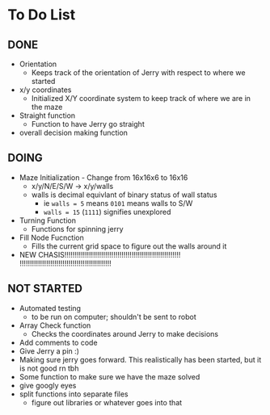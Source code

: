 # To Do List

## DONE

- Orientation
  - Keeps track of the orientation of Jerry with respect to where we started
- x/y coordinates
  - Initialized X/Y coordinate system to keep track of where we are in the maze
- Straight function
  - Function to have Jerry go straight
- overall decision making function

## DOING

- Maze Initialization - Change from 16x16x6 to 16x16
  - x/y/N/E/S/W -> x/y/walls
  - walls is decimal equivlant of binary status of wall status
    - ie `walls = 5` means `0101` means walls to S/W
    - `walls = 15` (`1111`) signifies unexplored
- Turning Function
  - Functions for spinning jerry
- Fill Node Fucnction
  - Fills the current grid space to figure out the walls around it
- NEW CHASIS!!!!!!!!!!!!!!!!!!!!!!!!!!!!!!!!!!!!!!!!!!!!!!!!!!!!!!!!!
  !!!!!!!!!!!!!!!!!!!!!!!!!!!!!!!!!!!!!!!!!!!!!

## NOT STARTED

- Automated testing
  - to be run on computer; shouldn't be sent to robot
- Array Check function
  - Checks the coordinates around Jerry to make decisions
- Add comments to code
- Give Jerry a pin :)
- Making sure jerry goes forward. This realistically has been started, but it is not good rn tbh
- Some function to make sure we have the maze solved
- give googly eyes
- split functions into separate files
  - figure out libraries or whatever goes into that
